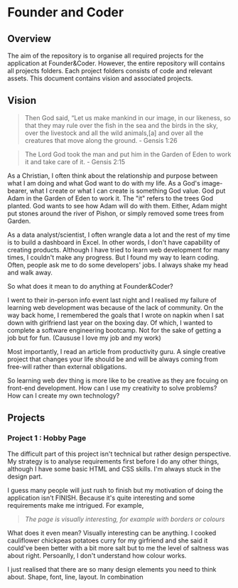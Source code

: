 # Founder and Coder

## Overview

The aim of the repository is to organise all required projects for the application at Founder&Coder. However, the entire repository will contains all projects folders. Each project folders consists of code and relevant assets. This document contains vision and associated projects. 

## Vision

> Then God said, “Let us make mankind in our image, in our likeness, so that they may rule over the fish in the sea and the birds in the sky, over the livestock and all the wild animals,[a] and over all the creatures that move along the ground. - Gensis 1:26

> The Lord God took the man and put him in the Garden of Eden to work it and take care of it. - Gensis 2:15

As a Christian, I often think about the relationship and purpose between what I am doing and what God want to do with my life. As a God's image-bearer, what I create or what I can create is something God value. God put Adam in the Garden of Eden to work it. The "it" refers to the trees God planted. God wants to see how Adam will do with them. Either, Adam might put stones around the river of Pishon, or simply removed some trees from Garden.

As a data analyst/scientist, I often wrangle data a lot and the rest of my time is to build a dashboard in Excel. In other words, I don't have capability of creating products. Although I have tried to learn web development for many times, I couldn't make any progress. But I found my way to learn coding. Often, people ask me to do some developers' jobs. I always shake my head  and walk away. 

So what does it mean to do anything at Founder&Coder?

I went to their in-person info event last night and I realised my failure of learning web development was because of the lack of community. On the way back home, I remembered the goals that I wrote on napkin when I sat down with girlfriend last year on the boxing day. Of which, I wanted to complete a software engineering bootcamp. Not for the sake of getting a job but for fun. (Caususe I love my job and my work) 

Most importantly, I read an article from productivity guru. A single creative project that changes your life should be and will be always coming from free-will rather than external obligations. 

So learning web dev thing is more like to be creative as they are focuing on front-end development. How can I use my creativity to solve problems? How can I create my own technology?

## Projects

### Project 1 : Hobby Page

The difficult part of this project isn't technical but rather design perspective. My strategy is to analyse requirements first before I do any other things, although I have some basic HTML and CSS skills. I'm always stuck in the design part.

I guess many people will just rush to finish but my motivation of doing the application isn't FINISH. Because it's quite interesting and some requirements make me intrigued. For example, 

> *The page is visually interesting, for example with borders or colours*

What does it even mean? Visually interesting can be anything. I cooked cauliflower chickpeas potatoes curry for my girfriend and she said it could've been better with a bit more salt but to me the level of saltness was about right. Persoanlly, I don't understand how colour works. 

I just realised that there are so many design elements you need to think about. Shape, font, line, layout. In combination